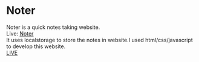 # Noter
Noter is a quick notes taking website.<br>
Live: <a href="https://mohammedrihan551.github.io/Noter/">Noter</a><br>
It uses localstorage to store the notes in website.I used html/css/javascript to develop this website.<br>
<a href="https://mohammedrihan551.github.io/Noter/">LIVE</a>

